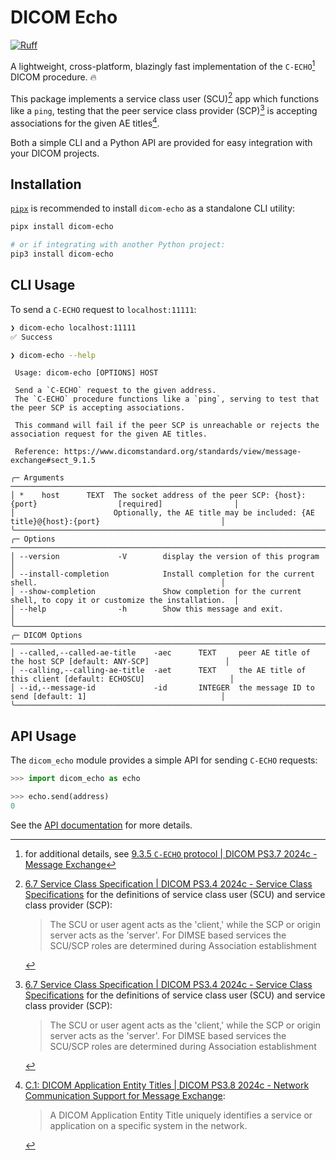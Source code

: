 # DICOM Echo

[![Ruff](https://img.shields.io/endpoint?url=https://raw.githubusercontent.com/astral-sh/ruff/main/assets/badge/v2.json)](https://github.com/astral-sh/ruff)

A lightweight, cross-platform, blazingly fast implementation of the `C-ECHO`[^1] DICOM procedure. 🔥

This package implements a service class user (SCU)[^2] app which functions like a `ping`, testing that the peer service class provider (SCP)[^2] is accepting associations for the given AE titles[^3].

Both a simple CLI and a Python API are provided for easy integration with your DICOM projects.

## Installation

[`pipx`](https://github.com/pypa/pipx) is recommended to install `dicom-echo` as a standalone CLI utility:

```sh
pipx install dicom-echo

# or if integrating with another Python project:
pip3 install dicom-echo
```

## CLI Usage

To send a `C-ECHO` request to `localhost:11111`:

```sh
❯ dicom-echo localhost:11111
✅ Success

❯ dicom-echo --help
```

```
 Usage: dicom-echo [OPTIONS] HOST

 Send a `C-ECHO` request to the given address.
 The `C-ECHO` procedure functions like a `ping`, serving to test that the peer SCP is accepting associations.

 This command will fail if the peer SCP is unreachable or rejects the association request for the given AE titles.

 Reference: https://www.dicomstandard.org/standards/view/message-exchange#sect_9.1.5

╭─ Arguments ───────────────────────────────────────────────────────────────────────────────────────────────────────╮
│ *    host      TEXT  The socket address of the peer SCP: {host}:{port}                  [required]                │
│                      Optionally, the AE title may be included: {AE title}@{host}:{port}                           │
╰───────────────────────────────────────────────────────────────────────────────────────────────────────────────────╯
╭─ Options ─────────────────────────────────────────────────────────────────────────────────────────────────────────╮
│ --version             -V        display the version of this program                                               │
│ --install-completion            Install completion for the current shell.                                         │
│ --show-completion               Show completion for the current shell, to copy it or customize the installation.  │
│ --help                -h        Show this message and exit.                                                       │
╰───────────────────────────────────────────────────────────────────────────────────────────────────────────────────╯
╭─ DICOM Options ───────────────────────────────────────────────────────────────────────────────────────────────────╮
│ --called,--called-ae-title    -aec      TEXT     peer AE title of the host SCP [default: ANY-SCP]                 │
│ --calling,--calling-ae-title  -aet      TEXT     the AE title of this client [default: ECHOSCU]                   │
│ --id,--message-id             -id       INTEGER  the message ID to send [default: 1]                              │
╰───────────────────────────────────────────────────────────────────────────────────────────────────────────────────╯
```

## API Usage

The `dicom_echo` module provides a simple API for sending `C-ECHO` requests:

<!--

```python
>>> address = getfixture('scpserver')

```

 -->

```python
>>> import dicom_echo as echo

>>> echo.send(address)
0

```

See the [API documentation](https://dicom-echo.readthedocs.io/en/latest/) for more details.

[^1]: for additional details, see [9.3.5 `C-ECHO` protocol | DICOM PS3.7 2024c - Message Exchange](https://dicom.nema.org/medical/dicom/current/output/chtml/part07/sect_9.3.5.html#sect_9.3.5.1)

[^2]: [6.7 Service Class Specification | DICOM PS3.4 2024c - Service Class Specifications](https://dicom.nema.org/medical/dicom/current/output/chtml/part04/sect_6.7.html#:~:text=The%20SCU%20or%20user%20agent,are%20determined%20during%20Association%20establishment.) for the definitions of service class user (SCU) and service class provider (SCP):

    > The SCU or user agent acts as the 'client,' while the SCP or origin server acts as the 'server'. For DIMSE based services the SCU/SCP roles are determined during Association establishment

[^3]: [C.1: DICOM Application Entity Titles | DICOM PS3.8 2024c - Network Communication Support for Message Exchange](https://dicom.nema.org/medical/dicom/current/output/chtml/part08/chapter_C.html):

    > A DICOM Application Entity Title uniquely identifies a service or application on a specific system in the network.
